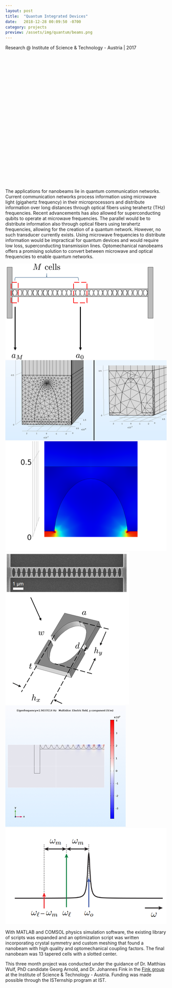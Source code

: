 ```yaml
---
layout: post
title:  "Quantum Integrated Devices"
date:   2018-12-28 00:09:50 -0700
category: projects
preview: /assets/img/quantum/beams.png
---
```


Research @ Institute of Science & Technology - Austria | 2017

<embed src="/assets/img/quantum/beams2.png" width="650px" height="400px" />

The applications for nanobeams lie in quantum communication networks. Current communication networks process information using microwave light (gigahertz frequency) in their microprocessors and distribute information over long distances through optical fibers using terahertz (THz) frequencies. Recent advancements has also allowed for superconducting qubits to operate at microwave frequencies. The parallel would be to distribute information also through optical fibers using terahertz frequencies, allowing for the creation of a quantum network. However, no such transducer currently exists. Using microwave frequencies to distribute information would be impractical for quantum devices and would require low loss, superconducting transmission lines. Optomechanical nanobeams offers a promising solution to convert between microwave and optical frequencies to enable quantum networks.

<div class="gallery" data-columns="3">
    <img src="/assets/img/quantum/1.png">
    <img src="/assets/img/quantum/2.png">
    <img src="/assets/img/quantum/3.png">
    <img src="/assets/img/quantum/6.png">
    <img src="/assets/img/quantum/4.png">
    <img src="/assets/img/quantum/5.png">
</div>

With MATLAB and COMSOL physics simulation software, the existing library of scripts was expanded and an optimization script was written incorporating crystal symmetry and custom meshing that found a nanobeam with high quality and optomechanical coupling factors. The final nanobeam was 13 tapered cells with a slotted center.

This three month project was conducted under the guidance of Dr. Matthias Wulf, PhD candidate Georg Arnold, and Dr. Johannes Fink in the [Fink group](https://quantumids.com/) at the Institute of Science & Technology - Austria. Funding was made possible through the ISTernship program at IST.
